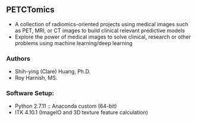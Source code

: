 ## PETCTomics
- A collection of radiomics-oriented projects using medical images such as PET, MRI, or CT images to build clinical relevant predictive models
- Explore the power of medical images to solve clinical, research or other problems using machine learning/deep learning

### Authors
- Shih-ying (Clare) Huang, Ph.D.
- Roy Harnish, MS.

### Software Setup:
- Python 2.7.11 :: Anaconda custom (64-bit)
- ITK 4.10.1 (ImageIO and 3D texture feature calculation)



